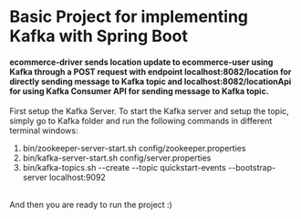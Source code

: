 <h1>Basic Project for implementing Kafka with Spring Boot</h1>

<h4>ecommerce-driver sends location update to ecommerce-user using Kafka through a POST request with endpoint <b>localhost:8082/location</b> for directly sending message to Kafka topic and <b>localhost:8082/locationApi</b> for 
  using Kafka Consumer API for sending message to Kafka topic.</h4>

First setup the Kafka Server.
To start the Kafka server and setup the topic, simply go to Kafka folder and run the following commands in different terminal windows:
</br>
  1. bin/zookeeper-server-start.sh config/zookeeper.properties
  2. bin/kafka-server-start.sh config/server.properties
  3. bin/kafka-topics.sh --create --topic quickstart-events --bootstrap-server localhost:9092
</br>
And then you are ready to run the project :)
